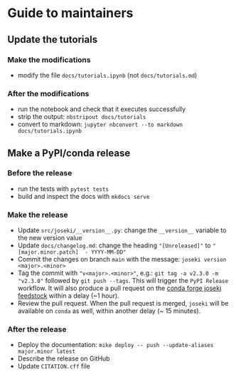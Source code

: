 # Guide to maintainers

## Update the tutorials

### Make the modifications

* modify the file `docs/tutorials.ipynb` (not `docs/tutorials.md`)

### After the modifications

* run the notebook and check that it executes successfully
* strip the output: `nbstripout docs/tutorials`
* convert to markdown: `jupyter nbconvert --to markdown docs/tutorials.ipynb`
## Make a PyPI/conda release

### Before the release

* run the tests with `pytest tests`
* build and inspect the docs with `mkdocs serve`

### Make the release

* Update `src/joseki/__version__.py`: change the `__version__` variable to the new version value
* Update `docs/changelog.md`: change the heading `"[Unreleased]"` to `"[major.minor.patch]  - YYYY-MM-DD"`
* Commit the changes on branch `main` with the message: `joseki version <major>.<minor>`
* Tag the commit with `"v<major>.<minor>"`, e.g.: `git tag -a v2.3.0 -m "v2.3.0"` followed by `git push --tags`. This will trigger the `PyPI Release` workflow. It will also produce a pull request on the 
  [conda forge joseki feedstock](https://github.com/conda-forge/joseki-feedstock)
  within a delay (~1 hour).
* Review the pull request. When the pull request is merged, 
  `joseki` will be available on `conda` as well, within another delay (~ 15 minutes).

### After the release

* Deploy the documentation: `mike deploy -- push --update-aliases major.minor latest`
* Describe the release on GitHub
* Update `CITATION.cff` file
